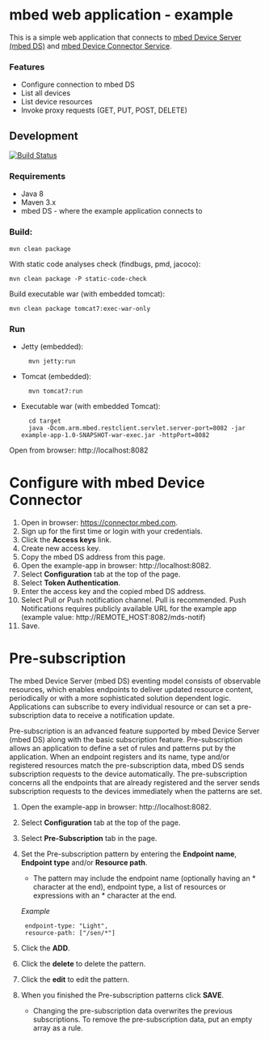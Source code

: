 mbed web application - example
==============================

This is a simple web application that connects to [mbed Device Server (mbed DS)](https://www.mbed.com/en/development/cloud/mbed-device-server/) and [mbed Device Connector Service](https://www.mbed.com/en/development/cloud/mbed-device-connector-service/).  

### Features

- Configure connection to mbed DS
- List all devices
- List device resources
- Invoke proxy requests (GET, PUT, POST, DELETE) 
 

Development
-----------
[![Build Status](https://magnum.travis-ci.com/ARMmbed/mbed-webapp-example.svg?token=dwQ5RVGhwvjYBMfR1k6t&branch=master)](https://magnum.travis-ci.com/ARMmbed/mbed-webapp-example)

### Requirements
- Java 8
- Maven 3.x
- mbed DS - where the example application connects to

### Build:

    mvn clean package

With static code analyses check (findbugs, pmd, jacoco):

    mvn clean package -P static-code-check

Build executable war (with embedded tomcat):

    mvn clean package tomcat7:exec-war-only

### Run
- Jetty (embedded):
    
        mvn jetty:run

- Tomcat (embedded):

        mvn tomcat7:run

- Executable war (with embedded Tomcat):

        cd target
        java -Dcom.arm.mbed.restclient.servlet.server-port=8082 -jar example-app-1.0-SNAPSHOT-war-exec.jar -httpPort=8082

Open from browser: http://localhost:8082

Configure with mbed Device Connector
==============================

1. Open in browser: https://connector.mbed.com.
2. Sign up for the first time or login with your credentials. 
3. Click the **Access keys** link.
4. Create new access key.
5. Copy the mbed DS address from this page.
6. Open the example-app in browser: http://localhost:8082.
7. Select **Configuration** tab at the top of the page.
8. Select **Token Authentication**.
9. Enter the access key and the copied mbed DS address.
10. Select Pull or Push notification channel. Pull is recommended. Push Notifications requires publicly available URL for the example app (example value: http://REMOTE_HOST:8082/mds-notif)
11. Save.

Pre-subscription
==============================

The mbed Device Server (mbed DS) eventing model consists of observable resources, which enables endpoints to deliver updated resource content, periodically or with a more sophisticated solution dependent logic. 
Applications can subscribe to every individual resource or can set a pre-subscription data to receive a notification update.

Pre-subscription is an advanced feature supported by mbed Device Server (mbed DS) along with the basic subscription feature. Pre-subscription allows an application to define a set of rules and patterns put 
by the application. When an endpoint registers and its name, type and/or registered resources match the pre-subscription data, mbed DS sends subscription requests to the device automatically.
The pre-subscription concerns all the endpoints that are already registered and the server sends subscription requests to the devices immediately when the patterns are set.

1. Open the example-app in browser: http://localhost:8082.
2. Select **Configuration** tab at the top of the page.
3. Select **Pre-Subscription** tab in the page.
4. Set the Pre-subscription pattern by entering the **Endpoint name**, **Endpoint type** and/or **Resource path**.
    - The pattern may include the endpoint name (optionally having an * character at the end), endpoint type, a list of resources or expressions with an * character at the end.
    
    _Example_
    
        endpoint-type: "Light",
        resource-path: ["/sen/*"]
        
5. Click the **ADD**.
6. Click the **delete** to delete the pattern.
7. Click the **edit** to edit the pattern.
8. When you finished the Pre-subscription patterns click **SAVE**.
    - Changing the pre-subscription data overwrites the previous subscriptions. To remove the pre-subscription data, put an empty array as a rule.
